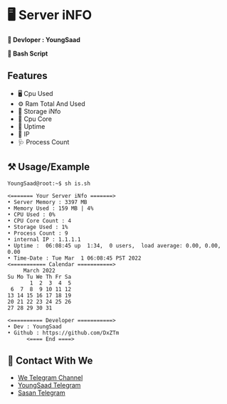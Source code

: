 
# 🖥 Server iNFO

**🧨 Devloper : YoungSaad**

**🍨 Bash Script**

## Features

- 🖥 Cpu Used
- ⚙️ Ram Total And Used
- 🔋 Storage iNfo
- 🧰 Cpu Core
- 🔧 Uptime
- 🔮 IP
- 🩺 Process Count
## ⚒ Usage/Example

```
YoungSaad@root:~$ sh is.sh

<======= Your Server iNfo =======>
• Server Memory : 3397 MB
• Memory Used : 159 MB | 4%
• CPU Used : 0%
• CPU Core Count : 4
• Storage Used : 1%
• Process Count : 9
• internal IP : 1.1.1.1
• Uptime :  06:08:45 up  1:34,  0 users,  load average: 0.00, 0.00, 0.00
• Time-Date : Tue Mar  1 06:08:45 PST 2022
<=========== Calendar ===========>
     March 2022
Su Mo Tu We Th Fr Sa
       1  2  3  4  5
 6  7  8  9 10 11 12
13 14 15 16 17 18 19
20 21 22 23 24 25 26
27 28 29 30 31

<========== Developer ===========>
• Dev : YoungSaad
• Github : https://github.com/DxZTm
      <==== End ====>

```

## 📡 Contact With We

 - [We Telegram Channel](https://t.me/DxzTm)
 - [YoungSaad Telegram](https://t.me/iYoungSaad)
 - [Sasan Telegram](https://t.me/sasan_ham)

